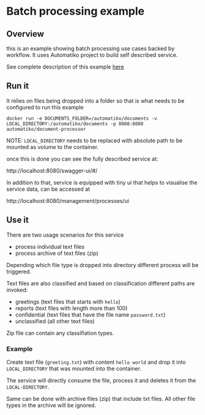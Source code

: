 # Batch processing example

## Overview 

this is an example showing batch processing use cases backed by workflow. It uses Automatiko project to build self described service.

See complete description of this example [here](https://automatikio.com/component-main/0.0.0/examples/batch.html)

## Run it

It relies on files being dropped into a folder so that is what needs to be configured to run this example

`docker run -e DOCUMENTS_FOLDER=/automatiko/documents -v LOCAL_DIRECTORY:/automatiko/documents -p 8080:8080 automatiko/document-processor`

NOTE: `LOCAL_DIRECTORY` needs to be replaced with absolute path to be mounted as volume to the container.

once this is done you can see the fully described service at:

http://localhost:8080/swagger-ui/#/

In addition to that, service is equipped with tiny ui that helps to visualise the service data, can be accessed at 

http://localhost:8080/management/processes/ui

## Use it

There are two usage scenarios for this service

- process individual text files
- process archive of text files (zip)

Depending which file type is dropped into directory different process will be triggered.

Text files are also classified and based on classification different paths are invoked:

- greetings (text files that starts with `hello`)
- reports (text files with length more than 100)
- confidential (text files that have the file name `password.txt`)
- unclassified (all other text files)

Zip file can contain any classifiation types.

### Example

Create text file (`greeting.txt`) with content `hello world` and drop it into `LOCAL_DIRECTORY` that was mounted into the container.

The service will directly consume the file, process it and deletes it from the `LOCAL-DIRECTORY`.

Same can be done with archive files (zip) that include txt files. All other file types in the archive will be ignored.
